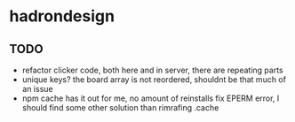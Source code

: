 # hadrondesign

## TODO
- refactor clicker code, both here and in server, there are repeating parts
- unique keys? the board array is not reordered, shouldnt be that much of an issue
- npm cache has it out for me, no amount of reinstalls fix EPERM error, I should find some other solution than rimrafing .cache